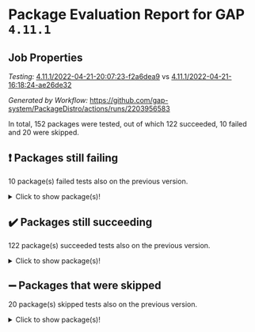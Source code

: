# Package Evaluation Report for GAP `4.11.1`

## Job Properties

*Testing:* [4.11.1/2022-04-21-20:07:23-f2a6dea9](https://github.com/gap-system/PackageDistro/blob/data/reports/4.11.1/2022-04-21-20:07:23-f2a6dea9) vs [4.11.1/2022-04-21-16:18:24-ae26de32](https://github.com/gap-system/PackageDistro/blob/data/reports/4.11.1/2022-04-21-16:18:24-ae26de32)

*Generated by Workflow:* https://github.com/gap-system/PackageDistro/actions/runs/2203956583

In total, 152 packages were tested, out of which 122 succeeded, 10 failed and 20 were skipped.

## :exclamation: Packages still failing

10 package(s) failed tests also on the previous version.
<details><summary>Click to show package(s)!</summary>

- fining 1.4.1 [(failure)](https://github.com/gap-system/PackageDistro/runs/6118448077?check_suite_focus=true)
- francy 1.2.4 [(failure)](https://github.com/gap-system/PackageDistro/runs/6118448424?check_suite_focus=true)
- hap 1.38 [(failure)](https://github.com/gap-system/PackageDistro/runs/6118449396?check_suite_focus=true)
- normalizinterface 1.3.2 [(failure)](https://github.com/gap-system/PackageDistro/runs/6118451093?check_suite_focus=true)
- packagemanager 1.2 [(failure)](https://github.com/gap-system/PackageDistro/runs/6118451459?check_suite_focus=true)
- recog 1.3.2 [(failure)](https://github.com/gap-system/PackageDistro/runs/6118452446?check_suite_focus=true)
- semigroups 4.0.1 [(failure)](https://github.com/gap-system/PackageDistro/runs/6118452770?check_suite_focus=true)
- transgrp 3.6.1 [(failure)](https://github.com/gap-system/PackageDistro/runs/6118453861?check_suite_focus=true)
- unitlib 4.0.0 [(failure)](https://github.com/gap-system/PackageDistro/runs/6118456203?check_suite_focus=true)
- yangbaxter 0.9.0 [(failure)](https://github.com/gap-system/PackageDistro/runs/6118456649?check_suite_focus=true)
</details>

## :heavy_check_mark: Packages still succeeding

122 package(s) succeeded tests also on the previous version.
<details><summary>Click to show package(s)!</summary>

- ace 5.4 [(success)](https://github.com/gap-system/PackageDistro/runs/6118445567?check_suite_focus=true)
- aclib 1.3.2 [(success)](https://github.com/gap-system/PackageDistro/runs/6118445635?check_suite_focus=true)
- agt 0.2 [(success)](https://github.com/gap-system/PackageDistro/runs/6118445695?check_suite_focus=true)
- alnuth 3.2.1 [(success)](https://github.com/gap-system/PackageDistro/runs/6118445763?check_suite_focus=true)
- anupq 3.2.6 [(success)](https://github.com/gap-system/PackageDistro/runs/6118445819?check_suite_focus=true)
- atlasrep 2.1.2 [(success)](https://github.com/gap-system/PackageDistro/runs/6118445878?check_suite_focus=true)
- autodoc 2022.03.10 [(success)](https://github.com/gap-system/PackageDistro/runs/6118445986?check_suite_focus=true)
- automata 1.15 [(success)](https://github.com/gap-system/PackageDistro/runs/6118446052?check_suite_focus=true)
- automgrp 1.3.2 [(success)](https://github.com/gap-system/PackageDistro/runs/6118446124?check_suite_focus=true)
- autpgrp 1.10.2 [(success)](https://github.com/gap-system/PackageDistro/runs/6118446189?check_suite_focus=true)
- cap 2022.04-02 [(success)](https://github.com/gap-system/PackageDistro/runs/6118446279?check_suite_focus=true)
- caratinterface 2.3.3 [(success)](https://github.com/gap-system/PackageDistro/runs/6118446340?check_suite_focus=true)
- cddinterface 2020.06.24 [(success)](https://github.com/gap-system/PackageDistro/runs/6118446447?check_suite_focus=true)
- circle 1.6.4 [(success)](https://github.com/gap-system/PackageDistro/runs/6118446511?check_suite_focus=true)
- cohomolo 1.6.10 [(success)](https://github.com/gap-system/PackageDistro/runs/6118446618?check_suite_focus=true)
- congruence 1.2.3 [(success)](https://github.com/gap-system/PackageDistro/runs/6118446703?check_suite_focus=true)
- corelg 1.56 [(success)](https://github.com/gap-system/PackageDistro/runs/6118446766?check_suite_focus=true)
- crime 1.6 [(success)](https://github.com/gap-system/PackageDistro/runs/6118446867?check_suite_focus=true)
- crisp 1.4.5 [(success)](https://github.com/gap-system/PackageDistro/runs/6118446967?check_suite_focus=true)
- crypting 0.10 [(success)](https://github.com/gap-system/PackageDistro/runs/6118447038?check_suite_focus=true)
- cryst 4.1.24 [(success)](https://github.com/gap-system/PackageDistro/runs/6118447093?check_suite_focus=true)
- crystcat 1.1.9 [(success)](https://github.com/gap-system/PackageDistro/runs/6118447148?check_suite_focus=true)
- ctbllib 1.3.3 [(success)](https://github.com/gap-system/PackageDistro/runs/6118447199?check_suite_focus=true)
- cubefree 1.19 [(success)](https://github.com/gap-system/PackageDistro/runs/6118447255?check_suite_focus=true)
- curlinterface 2.2.2 [(success)](https://github.com/gap-system/PackageDistro/runs/6118447319?check_suite_focus=true)
- cvec 2.7.5 [(success)](https://github.com/gap-system/PackageDistro/runs/6118447365?check_suite_focus=true)
- datastructures 0.2.7 [(success)](https://github.com/gap-system/PackageDistro/runs/6118447427?check_suite_focus=true)
- deepthought 1.0.5 [(success)](https://github.com/gap-system/PackageDistro/runs/6118447498?check_suite_focus=true)
- design 1.7 [(success)](https://github.com/gap-system/PackageDistro/runs/6118447574?check_suite_focus=true)
- difsets 2.3.1 [(success)](https://github.com/gap-system/PackageDistro/runs/6118447655?check_suite_focus=true)
- digraphs 1.5.2 [(success)](https://github.com/gap-system/PackageDistro/runs/6118447726?check_suite_focus=true)
- edim 1.3.5 [(success)](https://github.com/gap-system/PackageDistro/runs/6118447783?check_suite_focus=true)
- example 4.3.0 [(success)](https://github.com/gap-system/PackageDistro/runs/6118447846?check_suite_focus=true)
- factint 1.6.3 [(success)](https://github.com/gap-system/PackageDistro/runs/6118447902?check_suite_focus=true)
- ferret 1.0.7 [(success)](https://github.com/gap-system/PackageDistro/runs/6118447966?check_suite_focus=true)
- fga 1.4.0 [(success)](https://github.com/gap-system/PackageDistro/runs/6118448021?check_suite_focus=true)
- float 1.0.3 [(success)](https://github.com/gap-system/PackageDistro/runs/6118448135?check_suite_focus=true)
- format 1.4.3 [(success)](https://github.com/gap-system/PackageDistro/runs/6118448217?check_suite_focus=true)
- forms 1.2.7 [(success)](https://github.com/gap-system/PackageDistro/runs/6118448280?check_suite_focus=true)
- fplsa 1.2.5 [(success)](https://github.com/gap-system/PackageDistro/runs/6118448322?check_suite_focus=true)
- fr 2.4.8 [(success)](https://github.com/gap-system/PackageDistro/runs/6118448376?check_suite_focus=true)
- fwtree 1.3 [(success)](https://github.com/gap-system/PackageDistro/runs/6118448518?check_suite_focus=true)
- gbnp 1.0.5 [(success)](https://github.com/gap-system/PackageDistro/runs/6118448561?check_suite_focus=true)
- generalizedmorphismsforcap 2022.03-03 [(success)](https://github.com/gap-system/PackageDistro/runs/6118448611?check_suite_focus=true)
- genss 1.6.6 [(success)](https://github.com/gap-system/PackageDistro/runs/6118448764?check_suite_focus=true)
- gradedringforhomalg 2022.03-01 [(success)](https://github.com/gap-system/PackageDistro/runs/6118448938?check_suite_focus=true)
- grape 4.8.5 [(success)](https://github.com/gap-system/PackageDistro/runs/6118449005?check_suite_focus=true)
- groupoids 1.69 [(success)](https://github.com/gap-system/PackageDistro/runs/6118449079?check_suite_focus=true)
- grpconst 2.6.2 [(success)](https://github.com/gap-system/PackageDistro/runs/6118449200?check_suite_focus=true)
- guarana 0.96.3 [(success)](https://github.com/gap-system/PackageDistro/runs/6118449279?check_suite_focus=true)
- guava 3.15 [(success)](https://github.com/gap-system/PackageDistro/runs/6118449339?check_suite_focus=true)
- hapcryst 0.1.14 [(success)](https://github.com/gap-system/PackageDistro/runs/6118449443?check_suite_focus=true)
- hecke 1.5.3 [(success)](https://github.com/gap-system/PackageDistro/runs/6118449475?check_suite_focus=true)
- help 3.5 [(success)](https://github.com/gap-system/PackageDistro/runs/6118449525?check_suite_focus=true)
- idrel 2.43 [(success)](https://github.com/gap-system/PackageDistro/runs/6118449581?check_suite_focus=true)
- images 1.3.1 [(success)](https://github.com/gap-system/PackageDistro/runs/6118449629?check_suite_focus=true)
- intpic 0.2.4 [(success)](https://github.com/gap-system/PackageDistro/runs/6118449677?check_suite_focus=true)
- io 4.7.2 [(success)](https://github.com/gap-system/PackageDistro/runs/6118449737?check_suite_focus=true)
- irredsol 1.4.3 [(success)](https://github.com/gap-system/PackageDistro/runs/6118449800?check_suite_focus=true)
- json 2.1.0 [(success)](https://github.com/gap-system/PackageDistro/runs/6118449874?check_suite_focus=true)
- jupyterkernel 1.4.1 [(success)](https://github.com/gap-system/PackageDistro/runs/6118449904?check_suite_focus=true)
- jupyterviz 1.5.1 [(success)](https://github.com/gap-system/PackageDistro/runs/6118449954?check_suite_focus=true)
- kan 1.34 [(success)](https://github.com/gap-system/PackageDistro/runs/6118449986?check_suite_focus=true)
- kbmag 1.5.9 [(success)](https://github.com/gap-system/PackageDistro/runs/6118450032?check_suite_focus=true)
- laguna 3.9.4 [(success)](https://github.com/gap-system/PackageDistro/runs/6118450102?check_suite_focus=true)
- liealgdb 2.2.1 [(success)](https://github.com/gap-system/PackageDistro/runs/6118450144?check_suite_focus=true)
- liepring 2.6 [(success)](https://github.com/gap-system/PackageDistro/runs/6118450196?check_suite_focus=true)
- liering 2.4.2 [(success)](https://github.com/gap-system/PackageDistro/runs/6118450245?check_suite_focus=true)
- linearalgebraforcap 2022.04-02 [(success)](https://github.com/gap-system/PackageDistro/runs/6118450306?check_suite_focus=true)
- loops 3.4.1 [(success)](https://github.com/gap-system/PackageDistro/runs/6118450356?check_suite_focus=true)
- lpres 1.0.3 [(success)](https://github.com/gap-system/PackageDistro/runs/6118450408?check_suite_focus=true)
- majoranaalgebras 1.4 [(success)](https://github.com/gap-system/PackageDistro/runs/6118450453?check_suite_focus=true)
- mapclass 1.4.5 [(success)](https://github.com/gap-system/PackageDistro/runs/6118450514?check_suite_focus=true)
- matgrp 0.64 [(success)](https://github.com/gap-system/PackageDistro/runs/6118450576?check_suite_focus=true)
- modisom 2.5.1 [(success)](https://github.com/gap-system/PackageDistro/runs/6118450683?check_suite_focus=true)
- modulepresentationsforcap 2022.03-02 [(success)](https://github.com/gap-system/PackageDistro/runs/6118450749?check_suite_focus=true)
- monoidalcategories 2022.04-03 [(success)](https://github.com/gap-system/PackageDistro/runs/6118450815?check_suite_focus=true)
- nconvex 2020.11-04 [(success)](https://github.com/gap-system/PackageDistro/runs/6118450871?check_suite_focus=true)
- nilmat 1.4.1 [(success)](https://github.com/gap-system/PackageDistro/runs/6118450945?check_suite_focus=true)
- nock 1.5 [(success)](https://github.com/gap-system/PackageDistro/runs/6118451013?check_suite_focus=true)
- nq 2.5.8 [(success)](https://github.com/gap-system/PackageDistro/runs/6118451183?check_suite_focus=true)
- numericalsgps 1.3.0 [(success)](https://github.com/gap-system/PackageDistro/runs/6118451245?check_suite_focus=true)
- openmath 11.5.0 [(success)](https://github.com/gap-system/PackageDistro/runs/6118451303?check_suite_focus=true)
- orb 4.8.4 [(success)](https://github.com/gap-system/PackageDistro/runs/6118451379?check_suite_focus=true)
- patternclass 2.4.2 [(success)](https://github.com/gap-system/PackageDistro/runs/6118451585?check_suite_focus=true)
- permut 2.0.4 [(success)](https://github.com/gap-system/PackageDistro/runs/6118451691?check_suite_focus=true)
- polenta 1.3.10 [(success)](https://github.com/gap-system/PackageDistro/runs/6118451792?check_suite_focus=true)
- polymaking 0.8.6 [(success)](https://github.com/gap-system/PackageDistro/runs/6118451857?check_suite_focus=true)
- primgrp 3.4.1 [(success)](https://github.com/gap-system/PackageDistro/runs/6118451917?check_suite_focus=true)
- profiling 2.5.0 [(success)](https://github.com/gap-system/PackageDistro/runs/6118451971?check_suite_focus=true)
- qpa 1.33 [(success)](https://github.com/gap-system/PackageDistro/runs/6118452043?check_suite_focus=true)
- quagroup 1.8.3 [(success)](https://github.com/gap-system/PackageDistro/runs/6118452100?check_suite_focus=true)
- radiroot 2.9 [(success)](https://github.com/gap-system/PackageDistro/runs/6118452187?check_suite_focus=true)
- rcwa 4.6.4 [(success)](https://github.com/gap-system/PackageDistro/runs/6118452273?check_suite_focus=true)
- rds 1.8 [(success)](https://github.com/gap-system/PackageDistro/runs/6118452356?check_suite_focus=true)
- repndecomp 1.2.1 [(success)](https://github.com/gap-system/PackageDistro/runs/6118452530?check_suite_focus=true)
- repsn 3.1.0 [(success)](https://github.com/gap-system/PackageDistro/runs/6118452581?check_suite_focus=true)
- resclasses 4.7.2 [(success)](https://github.com/gap-system/PackageDistro/runs/6118452643?check_suite_focus=true)
- scscp 2.3.1 [(success)](https://github.com/gap-system/PackageDistro/runs/6118452718?check_suite_focus=true)
- sglppow 2.2 [(success)](https://github.com/gap-system/PackageDistro/runs/6118452828?check_suite_focus=true)
- sgpviz 0.999.5 [(success)](https://github.com/gap-system/PackageDistro/runs/6118452871?check_suite_focus=true)
- simpcomp 2.1.14 [(success)](https://github.com/gap-system/PackageDistro/runs/6118452942?check_suite_focus=true)
- singular 2020.12.18 [(success)](https://github.com/gap-system/PackageDistro/runs/6118452984?check_suite_focus=true)
- sla 1.5.3 [(success)](https://github.com/gap-system/PackageDistro/runs/6118453044?check_suite_focus=true)
- smallgrp 1.5 [(success)](https://github.com/gap-system/PackageDistro/runs/6118453103?check_suite_focus=true)
- smallsemi 0.6.13 [(success)](https://github.com/gap-system/PackageDistro/runs/6118453158?check_suite_focus=true)
- sonata 2.9.4 [(success)](https://github.com/gap-system/PackageDistro/runs/6118453213?check_suite_focus=true)
- sophus 1.25 [(success)](https://github.com/gap-system/PackageDistro/runs/6118453278?check_suite_focus=true)
- spinsym 1.5.2 [(success)](https://github.com/gap-system/PackageDistro/runs/6118453341?check_suite_focus=true)
- symbcompcc 1.3.2 [(success)](https://github.com/gap-system/PackageDistro/runs/6118453413?check_suite_focus=true)
- thelma 1.3 [(success)](https://github.com/gap-system/PackageDistro/runs/6118453490?check_suite_focus=true)
- tomlib 1.2.9 [(success)](https://github.com/gap-system/PackageDistro/runs/6118453572?check_suite_focus=true)
- toric 1.9.5 [(success)](https://github.com/gap-system/PackageDistro/runs/6118453743?check_suite_focus=true)
- ugaly 4.0.2 [(success)](https://github.com/gap-system/PackageDistro/runs/6118453994?check_suite_focus=true)
- unipot 1.5 [(success)](https://github.com/gap-system/PackageDistro/runs/6118454134?check_suite_focus=true)
- utils 0.72 [(success)](https://github.com/gap-system/PackageDistro/runs/6118456267?check_suite_focus=true)
- uuid 0.7 [(success)](https://github.com/gap-system/PackageDistro/runs/6118456342?check_suite_focus=true)
- walrus 0.9991 [(success)](https://github.com/gap-system/PackageDistro/runs/6118456387?check_suite_focus=true)
- wedderga 4.10.1 [(success)](https://github.com/gap-system/PackageDistro/runs/6118456455?check_suite_focus=true)
- xmod 2.86 [(success)](https://github.com/gap-system/PackageDistro/runs/6118456509?check_suite_focus=true)
- xmodalg 1.18 [(success)](https://github.com/gap-system/PackageDistro/runs/6118456580?check_suite_focus=true)
- zeromqinterface 0.13 [(success)](https://github.com/gap-system/PackageDistro/runs/6118456718?check_suite_focus=true)
</details>

## :heavy_minus_sign: Packages that were skipped

20 package(s) skipped tests also on the previous version.
<details><summary>Click to show package(s)!</summary>

- 4ti2interface 2022.03-01 [(skipped)](https://github.com/gap-system/PackageDistro/runs/6118337110?check_suite_focus=true)
- browse 1.8.14 [(skipped)](https://github.com/gap-system/PackageDistro/runs/6118337110?check_suite_focus=true)
- examplesforhomalg 2022.03-01 [(skipped)](https://github.com/gap-system/PackageDistro/runs/6118337110?check_suite_focus=true)
- gapdoc 1.6.5 [(skipped)](https://github.com/gap-system/PackageDistro/runs/6118337110?check_suite_focus=true)
- gauss 2022.03-01 [(skipped)](https://github.com/gap-system/PackageDistro/runs/6118337110?check_suite_focus=true)
- gaussforhomalg 2022.03-01 [(skipped)](https://github.com/gap-system/PackageDistro/runs/6118337110?check_suite_focus=true)
- gradedmodules 2022.03-01 [(skipped)](https://github.com/gap-system/PackageDistro/runs/6118337110?check_suite_focus=true)
- homalg 2022.03-01 [(skipped)](https://github.com/gap-system/PackageDistro/runs/6118337110?check_suite_focus=true)
- homalgtocas 2022.03-01 [(skipped)](https://github.com/gap-system/PackageDistro/runs/6118337110?check_suite_focus=true)
- io_forhomalg 2022.03-01 [(skipped)](https://github.com/gap-system/PackageDistro/runs/6118337110?check_suite_focus=true)
- itc 1.5.1 [(skipped)](https://github.com/gap-system/PackageDistro/runs/6118337110?check_suite_focus=true)
- localizeringforhomalg 2022.03-01 [(skipped)](https://github.com/gap-system/PackageDistro/runs/6118337110?check_suite_focus=true)
- matricesforhomalg 2022.04-01 [(skipped)](https://github.com/gap-system/PackageDistro/runs/6118337110?check_suite_focus=true)
- modules 2022.03-01 [(skipped)](https://github.com/gap-system/PackageDistro/runs/6118337110?check_suite_focus=true)
- polycyclic 2.16 [(skipped)](https://github.com/gap-system/PackageDistro/runs/6118337110?check_suite_focus=true)
- ringsforhomalg 2022.04-01 [(skipped)](https://github.com/gap-system/PackageDistro/runs/6118337110?check_suite_focus=true)
- sco 2022.03-01 [(skipped)](https://github.com/gap-system/PackageDistro/runs/6118337110?check_suite_focus=true)
- toolsforhomalg 2022.04-01 [(skipped)](https://github.com/gap-system/PackageDistro/runs/6118337110?check_suite_focus=true)
- toricvarieties 2022.03.23 [(skipped)](https://github.com/gap-system/PackageDistro/runs/6118337110?check_suite_focus=true)
- xgap 4.31 [(skipped)](https://github.com/gap-system/PackageDistro/runs/6118337110?check_suite_focus=true)
</details>

